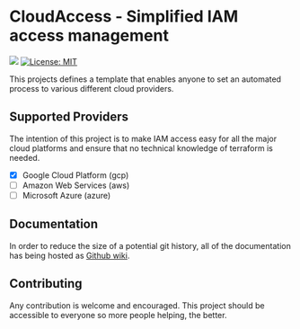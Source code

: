 # CloudAccess - Simplified IAM access management
![](https://img.shields.io/github/tag/MovieStoreGuy/CloudAccess.svg?label=latest%20version&style=plastic)
[![License: MIT](https://img.shields.io/badge/License-MIT-yellow.svg)](https://opensource.org/licenses/MIT)

This projects defines a template that enables anyone to set an automated process
to various different cloud providers.

## Supported Providers
The intention of this project is to make IAM access easy for all the major cloud platforms
and ensure that no technical knowledge of terraform is needed.

- [x] Google Cloud Platform (gcp)
- [ ] Amazon Web Services   (aws)
- [ ] Microsoft Azure       (azure)

## Documentation
In order to reduce the size of a potential git history, all of the documentation has being hosted as [Github wiki](https://github.com/MovieStoreGuy/CloudAccess/wiki).

## Contributing
Any contribution is welcome and encouraged. This project should be accessible to everyone so more people helping, the better.
